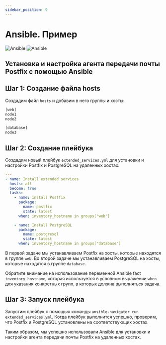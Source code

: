 ```yaml
---
sidebar_position: 9
---
```


# Ansible. Пример

![Ansible](https://img.shields.io/badge/ansible-%231A1918.svg?style=for-the-badge&logo=ansible&color=red&logoColor=white#gh-light-mode-only)
![Ansible](https://img.shields.io/badge/ansible-%231A1918.svg?style=for-the-badge&logo=ansible&color=red&logoColor=white#gh-dark-mode-only)

## Установка и настройка агента передачи почты Postfix с помощью Ansible

## Шаг 1: Создание файла hosts

Создадим файл `hosts` и добавим в него группы и хосты:

```bash title="hosts"
[web]
node1
node2

[database]
node3
```

## Шаг 2: Создание плейбука

Создадим новый плейбук `extended_services.yml` для установки и настройки Postfix и PostgreSQL на удаленных хостах:

```yaml title="extended_services.yml"
---
- name: Install extended services
  hosts: all
  become: true
  tasks:
    - name: Install Postfix
      package:
        name: postfix
        state: latest
      when: inventory_hostname in groups["web"]

    - name: Install PostgreSQL
      package:
        name: postgresql
        state: latest
      when: inventory_hostname in groups["database"]
```

В первой задаче мы устанавливаем Postfix на хосты, которые находятся в группе `web`. Во второй задаче мы устанавливаем PostgreSQL на хосты, которые находятся в группе `database`.

Обратите внимание на использование переменной Ansible fact `inventory_hostname`, которая используется в условном выражении `when` для указания конкретных групп, в которых должна выполняться задача.

## Шаг 3: Запуск плейбука

Запустим плейбук с помощью команды `ansible-navigator run extended_services.yml`. Когда плейбук выполнится успешно, проверим, что Postfix и PostgreSQL установлены на соответствующих хостах.

Таким образом, мы успешно использовали Ansible для установки и настройки агента передачи почты Postfix на удаленных хостах.